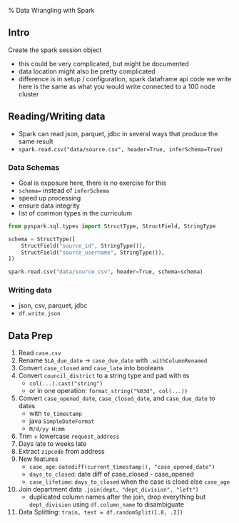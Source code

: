 % Data Wrangling with Spark

## Intro

Create the spark session object

- this could be very complicated, but might be documented
- data location might also be pretty complicated
- difference is in setup / configuration, spark dataframe api code we write
  here is the same as what you would write connected to a 100 node cluster

## Reading/Writing data

- Spark can read json, parquet, jdbc in several ways that produce the same
  result
- `spark.read.csv("data/source.csv", header=True, inferSchema=True)`

### Data Schemas

- Goal is exposure here, there is no exercise for this
- `schema=` instead of `inferSchema`
- speed up processing
- ensure data integrity
- list of common types in the curriculum

```python
from pyspark.sql.types import StructType, StructField, StringType

schema = StructType([
    StructField("source_id", StringType()),
    StructField("source_username", StringType()),
])

spark.read.csv("data/source.csv", header=True, schema=schema)
```

### Writing data

- json, csv, parquet, jdbc
- `df.write.json`

## Data Prep

1. Read `case.csv`
1. Rename `SLA_due_date` -> `case_due_date` with `.withColumnRenamed`
1. Convert `case_closed` and `case_late` into booleans
1. Convert `council_district` to a string type and pad with `0`s
    - `col(...).cast("string")`
    - or in one operation: `format_string("%03d", col(...))`
1. Convert `case_opened_date`, `case_closed_date`, and `case_due_date` to dates
    - with `to_timestamp`
    - java `SimpleDateFormat`
    - `M/d/yy H:mm`
1. Trim + lowercase `request_address`
1. Days late to weeks late
1. Extract `zipcode` from address
1. New features
    - `case_age`: `datediff(current_timestamp(), "case_opened_date")`
    - `days_to_closed`: date diff of case_closed - case_opened
    - `case_lifetime`: `days_to_closed` when the case is cloed else
      `case_age`
1. Join department data `.join(dept, "dept_division", "left")`
    - duplicated column names after the join, drop everything but
      `dept_division` using `df.column_name` to disambiguate
1. Data Splitting: `train, test = df.randomSplit([.8, .2])`
